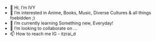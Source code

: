 - 👋 Hi, I’m IVY
- 👀 I’m interested in Anime, Books, Music, Diverse Cultures & all things foebidden ;)
- 🌱 I’m currently learning Something new, Everyday!
- 💞️ I’m looking to collaborate on ...
- 📫 How to reach me IG - itzrai_d

<!---
itzraid/itzraid is a ✨ special ✨ repository because its `README.md` (this file) appears on your GitHub profile.
You can click the Preview link to take a look at your changes.
--->
